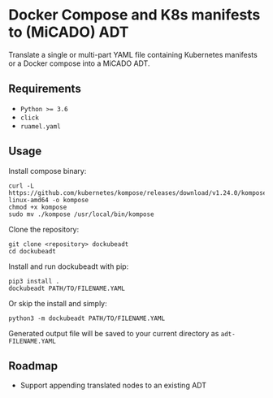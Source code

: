 # Docker Compose and K8s manifests to (MiCADO) ADT

Translate a single or multi-part YAML file containing
Kubernetes manifests or a Docker compose into a MiCADO ADT.

## Requirements

- `Python >= 3.6`
- `click`
- `ruamel.yaml`

## Usage

Install compose binary:

    curl -L https://github.com/kubernetes/kompose/releases/download/v1.24.0/kompose-linux-amd64 -o kompose
    chmod +x kompose
    sudo mv ./kompose /usr/local/bin/kompose

Clone the repository:

    git clone <repository> dockubeadt
    cd dockubeadt

Install and run dockubeadt with pip:

    pip3 install .
    dockubeadt PATH/TO/FILENAME.YAML

Or skip the install and simply:

    python3 -m dockubeadt PATH/TO/FILENAME.YAML

Generated output file will be saved to your current directory as `adt-FILENAME.YAML`

## Roadmap

- Support appending translated nodes to an existing ADT
